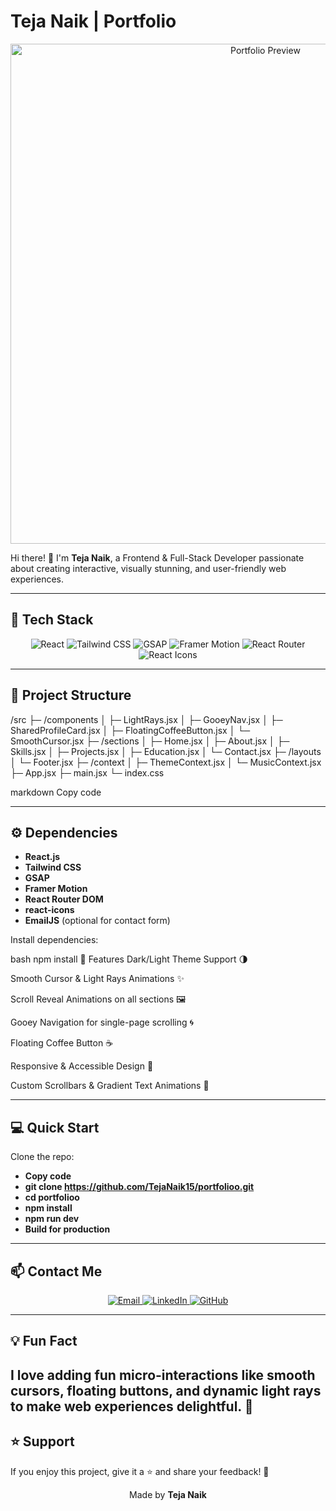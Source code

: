 # Teja Naik | Portfolio

<p align="center">
  <img src="https://your-gif-link.com/portfolio-preview.gif" alt="Portfolio Preview" width="800" />
</p>

Hi there! 👋 I'm **Teja Naik**, a Frontend & Full-Stack Developer passionate about creating interactive, visually stunning, and user-friendly web experiences.

---

## 🚀 Tech Stack

<p align="center">
  <img alt="React" src="https://img.shields.io/badge/React-61DAFB?style=for-the-badge&logo=react&logoColor=black" /> 
  <img alt="Tailwind CSS" src="https://img.shields.io/badge/Tailwind_CSS-06B6D4?style=for-the-badge&logo=tailwind-css&logoColor=white" />
  <img alt="GSAP" src="https://img.shields.io/badge/GSAP-88CE02?style=for-the-badge&logo=greensock&logoColor=white" />
  <img alt="Framer Motion" src="https://img.shields.io/badge/Framer_Motion-0055FF?style=for-the-badge&logo=framer&logoColor=white" />
  <img alt="React Router" src="https://img.shields.io/badge/React_Router-CA4245?style=for-the-badge&logo=react-router&logoColor=white" />
  <img alt="React Icons" src="https://img.shields.io/badge/React_Icons-61DAFB?style=for-the-badge&logo=react&logoColor=black" />
</p>

---

## 📂 Project Structure

/src
├─ /components
│ ├─ LightRays.jsx
│ ├─ GooeyNav.jsx
│ ├─ SharedProfileCard.jsx
│ ├─ FloatingCoffeeButton.jsx
│ └─ SmoothCursor.jsx
├─ /sections
│ ├─ Home.jsx
│ ├─ About.jsx
│ ├─ Skills.jsx
│ ├─ Projects.jsx
│ ├─ Education.jsx
│ └─ Contact.jsx
├─ /layouts
│ └─ Footer.jsx
├─ /context
│ ├─ ThemeContext.jsx
│ └─ MusicContext.jsx
├─ App.jsx
├─ main.jsx
└─ index.css

markdown
Copy code

---

## ⚙️ Dependencies

- **React.js**  
- **Tailwind CSS**  
- **GSAP**  
- **Framer Motion**  
- **React Router DOM**  
- **react-icons**  
- **EmailJS** (optional for contact form)

Install dependencies:

bash
npm install
🎨 Features
Dark/Light Theme Support 🌗

Smooth Cursor & Light Rays Animations ✨

Scroll Reveal Animations on all sections 🖼️

Gooey Navigation for single-page scrolling 🌀

Floating Coffee Button ☕

Responsive & Accessible Design 📱

Custom Scrollbars & Gradient Text Animations 🎨

---

## 💻 Quick Start
Clone the repo:

- **Copy code**
- **git clone https://github.com/TejaNaik15/portfolioo.git**
- **cd portfolioo**
- **npm install**
- **npm run dev**
- **Build for production**



---
## 📫 Contact Me
<p align="center"> <a href="mailto:tinkuteja740@gmail.com"> <img alt="Email" src="https://img.shields.io/badge/Email-D14836?style=for-the-badge&logo=gmail&logoColor=white" /> </a> <a href="https://linkedin.com/in/yourprofile" target="_blank"> <img alt="LinkedIn" src="https://img.shields.io/badge/LinkedIn-0077B5?style=for-the-badge&logo=linkedin&logoColor=white" /> </a> <a href="https://github.com/yourusername" target="_blank"> <img alt="GitHub" src="https://img.shields.io/badge/GitHub-181717?style=for-the-badge&logo=github&logoColor=white" /> </a> </p>

---
## 💡 Fun Fact
I love adding fun micro-interactions like smooth cursors, floating buttons, and dynamic light rays to make web experiences delightful. 🎉
---

## ⭐ Support
If you enjoy this project, give it a ⭐ and share your feedback! 💌

<p align="center"> Made by <strong>Teja Naik</strong> </p>



